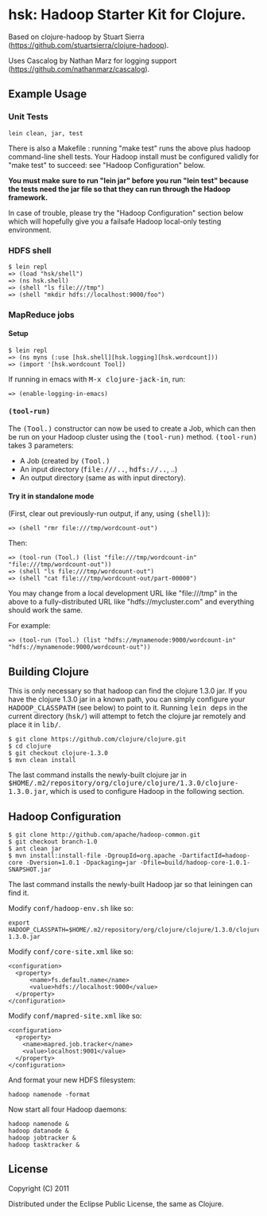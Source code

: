 # hsk: Hadoop Starter Kit for Clojure. 

Based on clojure-hadoop by Stuart Sierra (https://github.com/stuartsierra/clojure-hadoop).

Uses Cascalog by Nathan Marz for logging support (https://github.com/nathanmarz/cascalog).

## Example Usage

### Unit Tests

    lein clean, jar, test

There is also a Makefile : running "make test" runs the above plus
hadoop command-line shell tests. Your Hadoop install must be
configured validly for "make test" to succeed: see "Hadoop
Configuration" below.

__You must make sure to run "lein jar" before you run "lein test"
because the tests need the jar file so that they can run through the
Hadoop framework.__

In case of trouble, please try the "Hadoop Configuration" section
below which will hopefully give you a failsafe Hadoop local-only
testing environment.

### HDFS shell

    $ lein repl
    => (load "hsk/shell")
    => (ns hsk.shell)
    => (shell "ls file:///tmp")
    => (shell "mkdir hdfs://localhost:9000/foo")

### MapReduce jobs

#### Setup

    $ lein repl
    => (ns myns (:use [hsk.shell][hsk.logging][hsk.wordcount]))
    => (import '[hsk.wordcount Tool])

If running in emacs with <tt>M-x clojure-jack-in</tt>, run:

    => (enable-logging-in-emacs)


#### <tt>(tool-run)</tt>

The <tt>(Tool.)</tt> constructor can now be used to create a Job, which can then be run on your Hadoop cluster using
the <tt>(tool-run)</tt> method. <tt>(tool-run)</tt> takes 3 parameters:

* A Job (created by <tt>(Tool.)</tt>
* An input directory (<tt>file:///..</tt>, <tt>hdfs://..</tt>, ..)
* An output directory (same as with input directory).

#### Try it in standalone mode

(First, clear out previously-run output, if any, using <tt>(shell)</tt>):

    => (shell "rmr file:///tmp/wordcount-out")

Then:

    => (tool-run (Tool.) (list "file:///tmp/wordcount-in" "file:///tmp/wordcount-out"))
    => (shell "ls file:///tmp/wordcount-out")
    => (shell "cat file:///tmp/wordcount-out/part-00000")

You may change from a local development URL like "file:///tmp" in the
above to a fully-distributed URL like "hdfs://mycluster.com" and
everything should work the same.

For example:

    => (tool-run (Tool.) (list "hdfs://mynamenode:9000/wordcount-in" "hdfs://mynamenode:9000/wordcount-out"))

## Building Clojure

This is only necessary so that hadoop can find the clojure 1.3.0
jar. If you have the clojure 1.3.0 jar in a known path, you can simply
configure your <tt>HADOOP_CLASSPATH</tt> (see below) to point to
it. Running <tt>lein deps</tt> in the current directory
(<tt>hsk/</tt>) will attempt to fetch the clojure jar remotely and
place it in <tt>lib/</tt>.

    $ git clone https://github.com/clojure/clojure.git
    $ cd clojure
    $ git checkout clojure-1.3.0
    $ mvn clean install

The last command installs the newly-built clojure jar in
<tt>$HOME/.m2/repository/org/clojure/clojure/1.3.0/clojure-1.3.0.jar</tt>,
which is used to configure Hadoop in the following section.

## Hadoop Configuration

    $ git clone http://github.com/apache/hadoop-common.git
    $ git checkout branch-1.0
    $ ant clean jar
    $ mvn install:install-file -DgroupId=org.apache -DartifactId=hadoop-core -Dversion=1.0.1 -Dpackaging=jar -Dfile=build/hadoop-core-1.0.1-SNAPSHOT.jar

The last command installs the newly-built Hadoop jar so that leiningen can find it.

Modify <tt>conf/hadoop-env.sh</tt> like so:

    export HADOOP_CLASSPATH=$HOME/.m2/repository/org/clojure/clojure/1.3.0/clojure-1.3.0.jar

Modify <tt>conf/core-site.xml</tt> like so:

    <configuration>
      <property>
          <name>fs.default.name</name>
          <value>hdfs://localhost:9000</value>
      </property>
    </configuration>

Modify <tt>conf/mapred-site.xml</tt> like so:
 
    <configuration>
      <property>
        <name>mapred.job.tracker</name>
        <value>localhost:9001</value>
      </property>
    </configuration>

And format your new HDFS filesystem:

    hadoop namenode -format

Now start all four Hadoop daemons:

    hadoop namenode &
    hadoop datanode &
    hadoop jobtracker &
    hadoop tasktracker &

## License

Copyright (C) 2011

Distributed under the Eclipse Public License, the same as Clojure.

